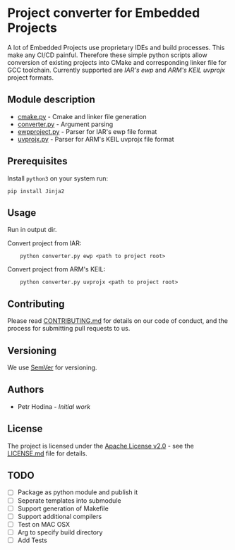 # Project converter for Embedded Projects

A lot of Embedded Projects use proprietary IDEs and build processes. This make any CI/CD painful. Therefore these simple python scripts allow conversion of existing projects into CMake and corresponding linker file for GCC toolchain. Currently supported are *IAR's ewp* and *ARM's KEIL uvprojx* project formats.

## Module description

- [cmake.py](cmake.py) - Cmake and linker file generation
- [converter.py](converter.py) - Argument parsing
- [ewpproject.py](ewpproject) - Parser for IAR's ewp file format
- [uvprojx.py](uvprojx.py) - Parser for ARM's KEIL uvprojx file format

## Prerequisites

Install `python3` on your system run:
```shell
pip install Jinja2
```

## Usage

Run in output dir.

Convert project from IAR:

```
    python converter.py ewp <path to project root>
```

Convert project from ARM's KEIL:

```
    python converter.py uvprojx <path to project root>
```

## Contributing

Please read [CONTRIBUTING.md](CONTRIBUTING.md) for details on our code of conduct, and the process for submitting pull requests to us.

## Versioning

We use [SemVer](semver.org) for versioning.

## Authors

- Petr Hodina - *Initial work*

## License

The project is licensed under the [Apache License v2.0](https://www.apache.org/licenses/LICENSE-2.0) - see the [LICENSE.md](LICENSE.md) file for details.

## TODO
- [ ] Package as python module and publish it
- [ ] Seperate templates into submodule
- [ ] Support generation of Makefile
- [ ] Support additional compilers
- [ ] Test on MAC OSX 
- [ ] Arg to specify build directory
- [ ] Add Tests
